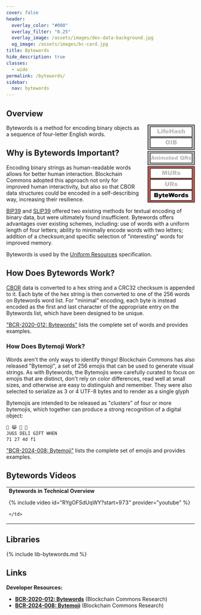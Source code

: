 ```yaml
---
cover: false
header:
  overlay_color: "#000"
  overlay_filter: "0.25"
  overlay_image: /assets/images/dev-data-background.jpg
  og_image: /assets/images/bc-card.jpg
title: Bytewords
hide_description: true
classes:
  - wide
permalink: /bytewords/
sidebar:
  nav: bytewords
---
```


## Overview

<a href="/ux-stack"><img src="/assets/images/bc-stack-ux-bytewords.png" width="25%" style="float: right; margin-left: 20px;"></a>

Bytewords is a method for encoding binary objects as a sequence of
four-letter English words.

## Why is Bytewords Important?

Encoding binary strings as human-readable words allows for better
human interaction. Blockchain Commons adopted this approach not only
for improved human interactivity, but also so that CBOR data
structures could be encoded in a self-describing way, increasing their
resilience.

[BIP39](https://github.com/bitcoin/bips/blob/master/bip-0039.mediawiki)
and
[SLIP39](https://github.com/satoshilabs/slips/blob/master/slip-0039.md)
offered two existing methods for textual encoding of binary data, but
were ultimately found insufficient. Bytewords offers advantages over
existing schemes, including: use of words with a uniform length of
four letters; ability to minimally encode words with two letters;
addition of a checksum;and specific selection of "interesting" words
for improved memory.

Bytewords is used by the [Uniform Resources](/ur/) specification.

## How Does Bytewords Work?

[CBOR](/dcbor/) data is converted to a hex string and a CRC32 checksum
is appended to it. Each byte of the hex string is then converted to
one of the 256 words on Bytewords word list. For "minimal" encoding,
each byte is instead encoded as the first and last character of the
appropriate entry on the Bytewords list, which have been designed to
be unique.

["BCR-2020-012:
Bytewords"](https://github.com/BlockchainCommons/Research/blob/master/papers/bcr-2020-012-bytewords.md)
lists the complete set of words and provides examples.

### How Does Bytemoji Work?

Words aren't the only ways to identify things! Blockchain Commons has also released "Bytemoji", a set of 256 emojis that can be used to generate visual strings. As with Bytewords, the Bytemojis were carefully curated to focus on emojis that are distinct, don't rely on color differences, read well at small sizes, and otherwise are easy to distinguish and remember. They were also selected to serialize as 3 or 4 UTF-8 bytes and to render as a single glyph 

Bytemojis are intended to be released as "clusters" of four or more bytemojis, which together can produce a strong recognition of a digital object:
```
🌊 😹 🌽 🐞
JUGS DELI GIFT WHEN
71 27 4d f1
```
["BCR-2024-008:
Bytemoji"](https://github.com/BlockchainCommons/Research/blob/master/papers/bcr-2024-008-bytemoji.md)
lists the complete set of emojis and provides examples.

## Bytewords Videos


<table width="100%">
  <tr>
    <td width="640px">
      <b>Bytewords in Technical Overview</b>

{% include video id="RYgOFSdUqWY?start=973" provider="youtube" %}

    </td>
  </tr>
</table>

## Libraries

{% include lib-bytewords.md %}

## Links

**Developer Resources:**

* [**BCR-2020-012:
Bytewords**](https://github.com/BlockchainCommons/Research/blob/master/papers/bcr-2020-012-bytewords.md) (Blockchain Commons Research)
* [**BCR-2024-008:
Bytemoji**](https://github.com/BlockchainCommons/Research/blob/master/papers/bcr-2024-008-bytemoji.md) (Blockchain Commons Research)
